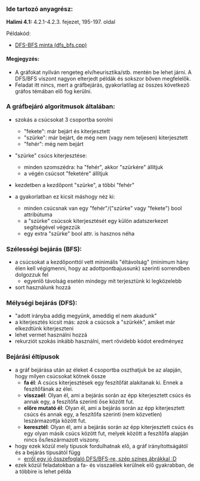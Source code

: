 ### Ide tartozó anyagrész:

**Halimi 4.1:** 4.2.1-4.2.3. fejezet, 195-197. oldal

Példakód:

- [DFS-BFS minta (dfs_bfs.cpp)](dfs_bfs.cpp)

#### Megjegyzés:

- A gráfokat nyilván rengeteg elv/heurisztika/stb. mentén be lehet járni. A DFS/BFS viszont nagyon elterjedt példák és sokszor bőven megfelelők.
- Feladat itt nincs, mert a gráfbejárás, gyakorlatilag az összes következő gráfos témában elő fog kerülni.

### A gráfbejáró algoritmusok általában:

- szokás a csúcsokat 3 csoportba sorolni
    - "fekete": már bejárt és kiterjesztett
    - "szürke": már bejárt, de még nem (vagy nem teljesen) kiterjesztett
    - "fehér": még nem bejárt
- "szürke" csúcs kiterjesztése:
    - minden szomszédra: ha "fehér", akkor "szürkére" állítjuk
    - a végén  csúcsot "feketére" állítjuk
- kezdetben a kezdőpont "szürke", a többi "fehér"

- a gyakorlatban ez kicsit máshogy néz ki:
    - minden csúcsnak van egy "fehér"/("szürke" vagy "fekete") bool attribútuma
    - a "szürke" csúcsok kiterjesztését egy külön adatszerkezet segítségével végezzük
    - egy extra "szürke" bool attr. is hasznos néha

### Szélességi bejárás (BFS):

- a csúcsokat a kezdőponttól vett minimális "éltávolság" (minimum hány élen kell végigmenni, hogy az adottpontbajussunk) szerinti sorrendben dolgozzuk fel
    - egyenlő távolság esetén mindegy mit terjesztünk ki legközelebb
- sort használunk hozzá

### Mélységi bejárás (DFS):

- "adott irányba addig megyünk, ameddig el nem akadunk"
- a kiterjesztés kicsit más: azok a csúcsok a "szürkék", amiket már elkezdtünk kiterjeszteni
- lehet vermet használni hozzá
- rekurziót szokás inkább használni, mert rövidebb kódot eredményez

### Bejárási éltípusok

- a gráf bejárása után az éleket 4 csoportba oszthatjuk be az alapján, hogy milyen csúcsokat kötnek össze
    - **fa él**: A csúcs kiterjesztések egy feszítőfát alakítanak ki. Ennek a feszítőfának az élei.
    - **visszaél**: Olyan él, ami a bejárás során az épp kiterjesztett csúcs és annak egy, a feszítőfa szerinti őse között fut.
    - **előre mutató él**: Olyan él, ami a bejárás során az épp kiterjesztett csúcs és annak egy, a feszítőfa szerinti (nem közvetlen) leszármazottja között fut.
    - **keresztél**: Olyan él, ami a bejárás során az épp kiterjesztett csúcs és egy olyan másik csúcs között fut, melyek között a feszítőfa alapján nincs ős/leszármazott viszony.
- hogy ezek közül mely típusok fordulhatnak elő, a gráf irányítottságától és a bejárás típusától függ
    - [erről egy jó összefoglaló DFS/BFS-re, szép színes ábrákkal :D](https://medium.com/@vikramsetty169/edge-types-in-graph-traversal-1c3545c61234)
- ezek közül feladatokban a fa- és visszaélek kerülnek elő gyakrabban, de a többire is lehet példa
